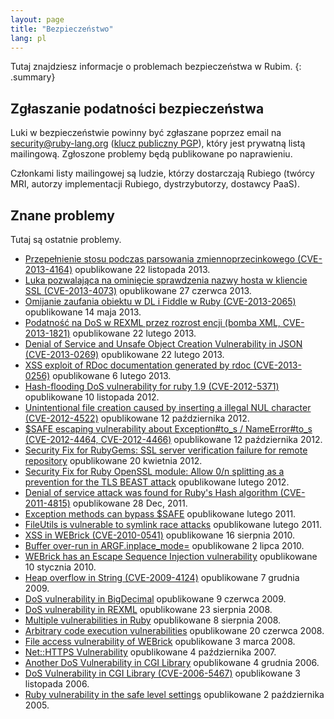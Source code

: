 ```yaml
---
layout: page
title: "Bezpieczeństwo"
lang: pl
---
```


Tutaj znajdziesz informacje o problemach bezpieczeństwa w Rubim.
{: .summary}

## Zgłaszanie podatności bezpieczeństwa

Luki w bezpieczeństwie powinny być zgłaszane poprzez email na
security@ruby-lang.org ([klucz publiczny PGP](/security.asc)), który jest
prywatną listą mailingową. Zgłoszone problemy będą publikowane po naprawieniu.

Członkami listy mailingowej są ludzie, którzy dostarczają Rubiego
(twórcy MRI, autorzy implementacji Rubiego, dystrzybutorzy, dostawcy PaaS).

## Znane problemy

Tutaj są ostatnie problemy.

* [Przepełnienie stosu podczas parsowania zmiennoprzecinkowego
  (CVE-2013-4164)](/pl/news/2013/11/22/heap-overflow-in-floating-point-parsing-cve-2013-4164/)
  opublikowane 22 listopada 2013.
* [Luka pozwalająca na ominięcie sprawdzenia nazwy hosta w kliencie SSL
  (CVE-2013-4073)](/pl/news/2013/06/27/hostname-check-bypassing-vulnerability-in-openssl-client-cve-2013-4073/)
  opublikowane 27 czerwca 2013.
* [Omijanie zaufania obiektu w DL i Fiddle w Ruby
  (CVE-2013-2065)](/en/news/2013/05/14/taint-bypass-dl-fiddle-cve-2013-2065/)
  opublikowane 14 maja 2013.
* [Podatność na DoS w REXML przez rozrost encji (bomba XML,
  CVE-2013-1821)][1]
  opublikowane 22 lutego 2013.
* [Denial of Service and Unsafe Object Creation Vulnerability in JSON
  (CVE-2013-0269)][2]
  opublikowane 22 lutego 2013.
* [XSS exploit of RDoc documentation generated by rdoc
  (CVE-2013-0256)][3]
  opublikowane 6 lutego 2013.
* [Hash-flooding DoS vulnerability for ruby 1.9 (CVE-2012-5371)][4]
  opublikowane 10 listopada 2012.
* [Unintentional file creation caused by inserting a illegal NUL
  character (CVE-2012-4522)][5]
  opublikowane 12 października 2012.
* [$SAFE escaping vulnerability about Exception#to\_s / NameError#to\_s
  (CVE-2012-4464, CVE-2012-4466)][6]
  opublikowane 12 października 2012.
* [Security Fix for RubyGems: SSL server verification failure for remote
  repository][7]
  opublikowane 20 kwietnia 2012.
* [Security Fix for Ruby OpenSSL module: Allow 0/n splitting as a
  prevention for the TLS BEAST attack][8]
  opublikowane lutego 2012.
* [Denial of service attack was found for Ruby\'s Hash algorithm
  (CVE-2011-4815)][9]
  opublikowane 28 Dec, 2011.
* [Exception methods can bypass $SAFE][10]
  opublikowane lutego 2011.
* [FileUtils is vulnerable to symlink race attacks][11]
  opublikowane lutego 2011.
* [XSS in WEBrick (CVE-2010-0541)][12]
  opublikowane 16 sierpnia 2010.
* [Buffer over-run in ARGF.inplace\_mode=][13]
  opublikowane 2 lipca 2010.
* [WEBrick has an Escape Sequence Injection vulnerability][14]
  opublikowane 10 stycznia 2010.
* [Heap overflow in String (CVE-2009-4124)][15]
  opublikowane 7 grudnia 2009.
* [DoS vulnerability in
  BigDecimal](/en/news/2009/06/09/dos-vulnerability-in-bigdecimal/)
  opublikowane 9 czerwca 2009.
* [DoS vulnerability in
  REXML](/en/news/2008/08/23/dos-vulnerability-in-rexml/)
  opublikowane 23 sierpnia 2008.
* [Multiple vulnerabilities in
  Ruby](/en/news/2008/08/08/multiple-vulnerabilities-in-ruby/)
  opublikowane 8 sierpnia 2008.
* [Arbitrary code execution
  vulnerabilities](/en/news/2008/06/20/arbitrary-code-execution-vulnerabilities/)
  opublikowane 20 czerwca 2008.
* [File access vulnerability of
  WEBrick](/en/news/2008/03/03/webrick-file-access-vulnerability/)
  opublikowane 3 marca 2008.
* [Net::HTTPS
  Vulnerability](/en/news/2007/10/04/net-https-vulnerability/)
  opublikowane 4 października 2007.
* [Another DoS Vulnerability in CGI
  Library](/en/news/2006/12/04/another-dos-vulnerability-in-cgi-library/)
  opublikowane 4 grudnia 2006.
* [DoS Vulnerability in CGI Library (CVE-2006-5467)](/en/news/2006/11/03/CVE-2006-5467/)
  opublikowane 3 listopada 2006.
* [Ruby vulnerability in the safe level
  settings](/en/news/2005/10/03/ruby-vulnerability-in-the-safe-level-settings/)
  opublikowane 2 października 2005.



[1]: /pl/news/2013/02/22/rexml-dos-2013-02-22/
[2]: /en/news/2013/02/22/json-dos-cve-2013-0269/
[3]: /en/news/2013/02/06/rdoc-xss-cve-2013-0256/
[4]: /en/news/2012/11/09/ruby19-hashdos-cve-2012-5371/
[5]: /en/news/2012/10/12/poisoned-NUL-byte-vulnerability/
[6]: /en/news/2012/10/12/cve-2012-4464-cve-2012-4466/
[7]: /en/news/2012/04/20/ruby-1-9-3-p194-is-released/
[8]: /en/news/2012/02/16/security-fix-for-ruby-openssl-module-allow-0n-splitting-as-a-prevention-for-the-tls-beast-attack-/
[9]: /en/news/2011/12/28/denial-of-service-attack-was-found-for-rubys-hash-algorithm-cve-2011-4815/
[10]: /en/news/2011/02/18/exception-methods-can-bypass-safe/
[11]: /en/news/2011/02/18/fileutils-is-vulnerable-to-symlink-race-attacks/
[12]: /en/news/2010/08/16/xss-in-webrick-cve-2010-0541/
[13]: /en/news/2010/07/02/ruby-1-9-1-p429-is-released/
[14]: /en/news/2010/01/10/webrick-escape-sequence-injection/
[15]: /en/news/2009/12/07/heap-overflow-in-string/
